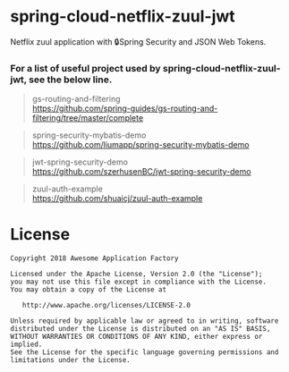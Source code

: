 # spring-cloud-netflix-zuul-jwt
Netflix zuul application with 🔒Spring Security and JSON Web Tokens.  

### For a list of useful project used by spring-cloud-netflix-zuul-jwt, see the below line. 
>gs-routing-and-filtering  
 https://github.com/spring-guides/gs-routing-and-filtering/tree/master/complete
 
>spring-security-mybatis-demo  
 https://github.com/liumapp/spring-security-mybatis-demo

>jwt-spring-security-demo  
 https://github.com/szerhusenBC/jwt-spring-security-demo

>zuul-auth-example  
 https://github.com/shuaicj/zuul-auth-example

# License
```
Copyright 2018 Awesome Application Factory

Licensed under the Apache License, Version 2.0 (the "License");
you may not use this file except in compliance with the License.
You may obtain a copy of the License at

   http://www.apache.org/licenses/LICENSE-2.0

Unless required by applicable law or agreed to in writing, software
distributed under the License is distributed on an "AS IS" BASIS,
WITHOUT WARRANTIES OR CONDITIONS OF ANY KIND, either express or implied.
See the License for the specific language governing permissions and
limitations under the License.
```
